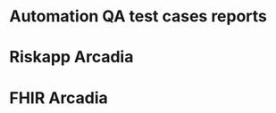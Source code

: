 # Automation QA test cases reports

# Riskapp Arcadia
[1]: [(https://prataptodi.github.io/Riskapp/)] 
# FHIR Arcadia
[2]: [(https://prataptodi.github.io/FHIR/)]

